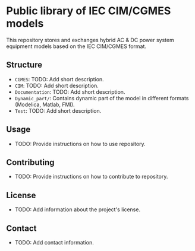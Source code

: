 # Public library of IEC CIM/CGMES models

This repository stores and exchanges hybrid AC & DC power system equipment models based on the IEC CIM/CGMES format.

## Structure

- `CGMES`: TODO: Add short description.
- `CIM`: TODO: Add short description.
- `Documentation`: TODO: Add short description.
- `Dynamic_part/`: Contains dynamic part of the model in different formats (Modelica, Matlab, FMI).
- `Test`: TODO: Add short description.


## Usage

 - TODO: Provide instructions on how to use repository.

## Contributing

 - TODO: Provide instructions on how to contribute to repository.

 ## License

- TODO:  Add information about the project's license.

## Contact

 - TODO: Add contact information.